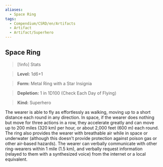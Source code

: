 ```yaml
---
aliases:
  - Space Ring
tags:
  - Compendium/CSRD/en/Artifacts
  - Artifact
  - Artifact/Superhero
---
```

  
    
## Space Ring    
>[!info] Stats    
> **Level:** 1d6+1    
> **Form:** Metal Ring with a Star Insignia    
> **Depletion:** 1 in 1D100 (Check Each Day of Flying)    
> **Kind:** Superhero  
    
The wearer is able to fly as effortlessly as walking, moving up to a short distance each round in any direction. In space, if the wearer does nothing but move for three actions in a row, they accelerate greatly and can move up to 200 miles (320 km) per hour, or about 2,000 feet (600 m) each round. The ring also provides the wearer with breathable air while in space or underwater (although this doesn't provide protection against poison gas or other air-based hazards). The wearer can verbally communicate with other ring-wearers within 1 mile (1.5 km), and verbally request information (relayed to them with a synthesized voice) from the internet or a local equivalent.